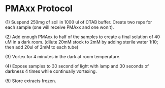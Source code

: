 # PMAxx Protocol

(1)	Suspend 250mg of soil in 1000 ul of CTAB buffer. Create two reps for each sample (one will receive PMAxx and one won't).

(2)	Add enough PMAxx to half of the samples to create a final solution of 40 uM in a dark room. (dilute 20mM stock to 2mM by adding sterile water 1:10; then add 20ul of 2mM to each tube)

(3)	Vortex for 4 minutes in the dark at room temperature.

(4)	Expose samples to 30 second of light with lamp and 30 seconds of darkness 4 times while continually vortexing.

(5)	Store extracts frozen.
